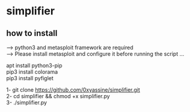 # simplifier

## how to install

--> python3 and metasploit framework are required<br/>
--> Please install metasploit and configure it before running the script ... <br/>

apt install python3-pip<br/>
pip3 install colorama<br/>
pip3 install pyfiglet<br/>

1- git clone https://github.com/0xyassine/simplifier.git <br/>
2- cd simplifier && chmod +x simplifier.py <br/>
3- ./simplifier.py

